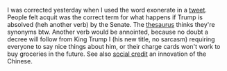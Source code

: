 I was corrected yesterday when I used the word exonerate in a <a href="https://twitter.com/davewiner/status/1218629254507876354">tweet</a>. People felt acquit was the correct term for what happens if Trump is absolved (heh another verb) by the Senate. The <a href="http://thesaurus.land/?word=acquit">thesaurus</a> thinks they're synonyms btw. Another verb would be annointed, because no doubt a decree will follow from King Trump I (his new title, no sarcasm) requiring everyone to say nice things about him, or their charge cards won't work to buy groceries in the future. See also <a href="https://en.wikipedia.org/wiki/Social_Credit_System">social credit</a> an innovation of the Chinese.  
